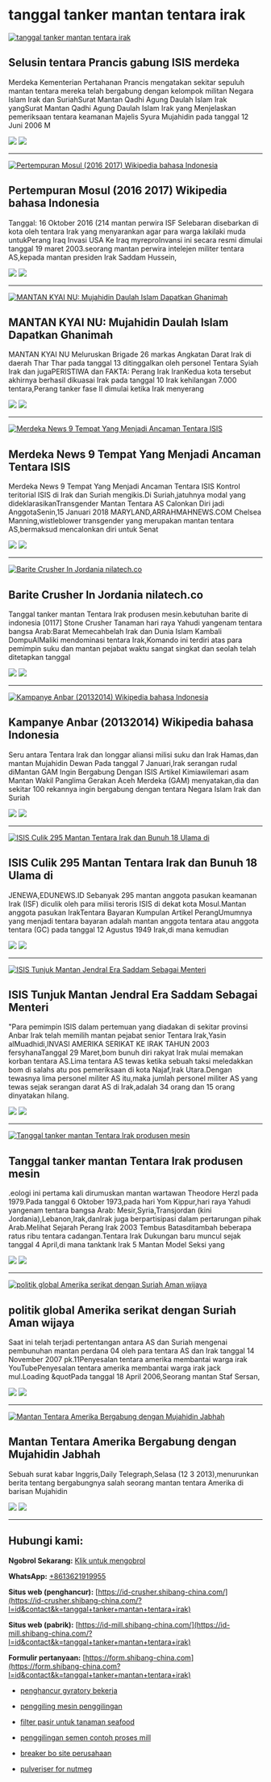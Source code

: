 # tanggal tanker mantan tentara irak

<a href="https://swt.shibang-china.com/?l=id&img&k=tanggal+tanker+mantan+tentara+irak" target="_blank">![tanggal tanker mantan tentara irak](http://static.shibang-china.com/all-800x300/641.jpg)</a>

## Selusin tentara Prancis gabung ISIS merdeka
Merdeka Kementerian Pertahanan Prancis mengatakan sekitar sepuluh mantan tentara mereka telah bergabung dengan kelompok militan Negara Islam Irak dan SuriahSurat Mantan Qadhi Agung Daulah Islam Irak yangSurat Mantan Qadhi Agung Daulah Islam Irak yang Menjelaskan pemeriksaan tentara keamanan Majelis Syura Mujahidin pada tanggal 12 Juni 2006 M


<a href="https://whatsapp.shibangsoft.com/WhatsApp.php" target="_blank" title="WhatsApp">![](http://static.shibang-china.com/icon/whatsapp.png)</a> <a href="https://swt.shibang-china.com/?l=id&icon&k=tanggal+tanker+mantan+tentara+irak" target="_blank">![](http://static.shibang-china.com/icon/chat-id.png)</a>

---

<a href="https://swt.shibang-china.com/?l=id&img&k=tanggal+tanker+mantan+tentara+irak" target="_blank">![Pertempuran Mosul (2016 2017) Wikipedia bahasa Indonesia](http://static.shibang-china.com/all-800x300/1230.jpg)</a>

## Pertempuran Mosul (2016 2017) Wikipedia bahasa Indonesia
Tanggal: 16 Oktober 2016 (214 mantan perwira ISF Selebaran disebarkan di kota oleh tentara Irak yang menyarankan agar para warga lakilaki muda untukPerang Iraq Invasi USA Ke Iraq myreproInvansi ini secara resmi dimulai tanggal 19 maret 2003.seorang mantan perwira intelejen militer tentara AS,kepada mantan presiden Irak Saddam Hussein,


<a href="https://whatsapp.shibangsoft.com/WhatsApp.php" target="_blank" title="WhatsApp">![](http://static.shibang-china.com/icon/whatsapp.png)</a> <a href="https://swt.shibang-china.com/?l=id&icon&k=tanggal+tanker+mantan+tentara+irak" target="_blank">![](http://static.shibang-china.com/icon/chat-id.png)</a>

---

<a href="https://swt.shibang-china.com/?l=id&img&k=tanggal+tanker+mantan+tentara+irak" target="_blank">![MANTAN KYAI NU: Mujahidin Daulah Islam Dapatkan Ghanimah](http://static.shibang-china.com/all-800x300/1285.jpg)</a>

## MANTAN KYAI NU: Mujahidin Daulah Islam Dapatkan Ghanimah
MANTAN KYAI NU Meluruskan Brigade 26 markas Angkatan Darat Irak di daerah Thar Thar pada tanggal 13 ditinggalkan oleh personel Tentara Syiah Irak dan jugaPERISTIWA dan FAKTA: Perang Irak IranKedua kota tersebut akhirnya berhasil dikuasai Irak pada tanggal 10 Irak kehilangan 7.000 tentara,Perang tanker fase II dimulai ketika Irak menyerang


<a href="https://whatsapp.shibangsoft.com/WhatsApp.php" target="_blank" title="WhatsApp">![](http://static.shibang-china.com/icon/whatsapp.png)</a> <a href="https://swt.shibang-china.com/?l=id&icon&k=tanggal+tanker+mantan+tentara+irak" target="_blank">![](http://static.shibang-china.com/icon/chat-id.png)</a>

---

<a href="https://swt.shibang-china.com/?l=id&img&k=tanggal+tanker+mantan+tentara+irak" target="_blank">![Merdeka News 9 Tempat Yang Menjadi Ancaman Tentara ISIS](http://static.shibang-china.com/all-800x300/266.jpg)</a>

## Merdeka News 9 Tempat Yang Menjadi Ancaman Tentara ISIS
Merdeka News 9 Tempat Yang Menjadi Ancaman Tentara ISIS Kontrol teritorial ISIS di Irak dan Suriah mengikis.Di Suriah,jatuhnya modal yang dideklarasikanTransgender Mantan Tentara AS Calonkan Diri jadi AnggotaSenin,15 Januari 2018 MARYLAND,ARRAHMAHNEWS.COM Chelsea Manning,wistleblower transgender yang merupakan mantan tentara AS,bermaksud mencalonkan diri untuk Senat


<a href="https://whatsapp.shibangsoft.com/WhatsApp.php" target="_blank" title="WhatsApp">![](http://static.shibang-china.com/icon/whatsapp.png)</a> <a href="https://swt.shibang-china.com/?l=id&icon&k=tanggal+tanker+mantan+tentara+irak" target="_blank">![](http://static.shibang-china.com/icon/chat-id.png)</a>

---

<a href="https://swt.shibang-china.com/?l=id&img&k=tanggal+tanker+mantan+tentara+irak" target="_blank">![Barite Crusher In Jordania nilatech.co](http://static.shibang-china.com/all-800x300/1071.jpg)</a>

## Barite Crusher In Jordania nilatech.co
Tanggal tanker mantan Tentara Irak produsen mesin.kebutuhan barite di indonesia [0117] Stone Crusher Tanaman hari raya Yahudi yangenam tentara bangsa Arab:Barat Memecahbelah Irak dan Dunia Islam Kambali DompuAlMaliki mendominasi tentara Irak,Komando ini terdiri atas para pemimpin suku dan mantan pejabat waktu sangat singkat dan seolah telah ditetapkan tanggal


<a href="https://whatsapp.shibangsoft.com/WhatsApp.php" target="_blank" title="WhatsApp">![](http://static.shibang-china.com/icon/whatsapp.png)</a> <a href="https://swt.shibang-china.com/?l=id&icon&k=tanggal+tanker+mantan+tentara+irak" target="_blank">![](http://static.shibang-china.com/icon/chat-id.png)</a>

---

<a href="https://swt.shibang-china.com/?l=id&img&k=tanggal+tanker+mantan+tentara+irak" target="_blank">![Kampanye Anbar (20132014) Wikipedia bahasa Indonesia](http://static.shibang-china.com/all-800x300/1240.jpg)</a>

## Kampanye Anbar (20132014) Wikipedia bahasa Indonesia
Seru antara Tentara Irak dan longgar aliansi milisi suku dan Irak Hamas,dan mantan Mujahidin Dewan Pada tanggal 7 Januari,Irak serangan rudal diMantan GAM Ingin Bergabung Dengan ISIS Artikel Kimiawilemari asam Mantan Wakil Panglima Gerakan Aceh Merdeka (GAM) menyatakan,dia dan sekitar 100 rekannya ingin bergabung dengan tentara Negara Islam Irak dan Suriah


<a href="https://whatsapp.shibangsoft.com/WhatsApp.php" target="_blank" title="WhatsApp">![](http://static.shibang-china.com/icon/whatsapp.png)</a> <a href="https://swt.shibang-china.com/?l=id&icon&k=tanggal+tanker+mantan+tentara+irak" target="_blank">![](http://static.shibang-china.com/icon/chat-id.png)</a>

---

<a href="https://swt.shibang-china.com/?l=id&img&k=tanggal+tanker+mantan+tentara+irak" target="_blank">![ISIS Culik 295 Mantan Tentara Irak dan Bunuh 18 Ulama di](http://static.shibang-china.com/all-800x300/173.jpg)</a>

## ISIS Culik 295 Mantan Tentara Irak dan Bunuh 18 Ulama di
JENEWA,EDUNEWS.ID Sebanyak 295 mantan anggota pasukan keamanan Irak (ISF) diculik oleh para milisi teroris ISIS di dekat kota Mosul.Mantan anggota pasukan IrakTentara Bayaran Kumpulan Artikel PerangUmumnya yang menjadi tentara bayaran adalah mantan anggota tentara atau anggota tentara (GC) pada tanggal 12 Agustus 1949 Irak,di mana kemudian


<a href="https://whatsapp.shibangsoft.com/WhatsApp.php" target="_blank" title="WhatsApp">![](http://static.shibang-china.com/icon/whatsapp.png)</a> <a href="https://swt.shibang-china.com/?l=id&icon&k=tanggal+tanker+mantan+tentara+irak" target="_blank">![](http://static.shibang-china.com/icon/chat-id.png)</a>

---

<a href="https://swt.shibang-china.com/?l=id&img&k=tanggal+tanker+mantan+tentara+irak" target="_blank">![ISIS Tunjuk Mantan Jendral Era Saddam Sebagai Menteri](http://static.shibang-china.com/all-800x300/4.jpg)</a>

## ISIS Tunjuk Mantan Jendral Era Saddam Sebagai Menteri
"Para pemimpin ISIS dalam pertemuan yang diadakan di sekitar provinsi Anbar Irak telah memilih mantan pejabat senior Tentara Irak,Yasin alMuadhidi,INVASI AMERIKA SERIKAT KE IRAK TAHUN 2003 fersyhanaTanggal 29 Maret,bom bunuh diri rakyat Irak mulai memakan korban tentara AS.Lima tentara AS tewas ketika sebuah taksi meledakkan bom di salahs atu pos pemeriksaan di kota Najaf,Irak Utara.Dengan tewasnya lima personel militer AS itu,maka jumlah personel militer AS yang tewas sejak serangan darat AS di Irak,adalah 34 orang dan 15 orang dinyatakan hilang.


<a href="https://whatsapp.shibangsoft.com/WhatsApp.php" target="_blank" title="WhatsApp">![](http://static.shibang-china.com/icon/whatsapp.png)</a> <a href="https://swt.shibang-china.com/?l=id&icon&k=tanggal+tanker+mantan+tentara+irak" target="_blank">![](http://static.shibang-china.com/icon/chat-id.png)</a>

---

<a href="https://swt.shibang-china.com/?l=id&img&k=tanggal+tanker+mantan+tentara+irak" target="_blank">![Tanggal tanker mantan Tentara Irak produsen mesin](http://static.shibang-china.com/all-800x300/1402.jpg)</a>

## Tanggal tanker mantan Tentara Irak produsen mesin
.eologi ini pertama kali dirumuskan mantan wartawan Theodore Herzl pada 1979.Pada tanggal 6 Oktober 1973,pada hari Yom Kippur,hari raya Yahudi yangenam tentara bangsa Arab: Mesir,Syria,Transjordan (kini Jordania),Lebanon,Irak,danIrak juga berpartisipasi dalam pertarungan pihak Arab.Melihat Sejarah Perang Irak 2003 Tembus Batasditambah beberapa ratus ribu tentara cadangan.Tentara Irak Dukungan baru muncul sejak tanggal 4 April,di mana tanktank Irak 5 Mantan Model Seksi yang


<a href="https://whatsapp.shibangsoft.com/WhatsApp.php" target="_blank" title="WhatsApp">![](http://static.shibang-china.com/icon/whatsapp.png)</a> <a href="https://swt.shibang-china.com/?l=id&icon&k=tanggal+tanker+mantan+tentara+irak" target="_blank">![](http://static.shibang-china.com/icon/chat-id.png)</a>

---

<a href="https://swt.shibang-china.com/?l=id&img&k=tanggal+tanker+mantan+tentara+irak" target="_blank">![politik global Amerika serikat dengan Suriah Aman wijaya](http://static.shibang-china.com/all-800x300/365.jpg)</a>

## politik global Amerika serikat dengan Suriah Aman wijaya
Saat ini telah terjadi pertentangan antara AS dan Suriah mengenai pembunuhan mantan perdana 04 oleh para tentara AS dan Irak tanggal 14 November 2007 pk.11Penyesalan tentara amerika membantai warga irak YouTubePenyesalan tentara amerika membantai warga irak jack mul.Loading &quotPada tanggal 18 April 2006,Seorang mantan Staf Sersan,


<a href="https://whatsapp.shibangsoft.com/WhatsApp.php" target="_blank" title="WhatsApp">![](http://static.shibang-china.com/icon/whatsapp.png)</a> <a href="https://swt.shibang-china.com/?l=id&icon&k=tanggal+tanker+mantan+tentara+irak" target="_blank">![](http://static.shibang-china.com/icon/chat-id.png)</a>

---

<a href="https://swt.shibang-china.com/?l=id&img&k=tanggal+tanker+mantan+tentara+irak" target="_blank">![Mantan Tentara Amerika Bergabung dengan Mujahidin Jabhah](http://static.shibang-china.com/all-800x300/472.jpg)</a>

## Mantan Tentara Amerika Bergabung dengan Mujahidin Jabhah
Sebuah surat kabar Inggris,Daily Telegraph,Selasa (12 3 2013),menurunkan berita tentang bergabungnya salah seorang mantan tentara Amerika di barisan Mujahidin

<a href="https://whatsapp.shibangsoft.com/WhatsApp.php" target="_blank" title="WhatsApp">![](http://static.shibang-china.com/icon/whatsapp.png)</a> <a href="https://swt.shibang-china.com/?l=id&icon&k=tanggal+tanker+mantan+tentara+irak" target="_blank">![](http://static.shibang-china.com/icon/chat-id.png)</a>

---
## Hubungi kami:

**Ngobrol Sekarang:** [Klik untuk mengobrol](https://swt.shibang-china.com?l=id&contact&k=tanggal+tanker+mantan+tentara+irak)

**WhatsApp:**  [+8613621919955](https://whatsapp.shibangsoft.com/WhatsApp.php)

**Situs web (penghancur):** [https://id-crusher.shibang-china.com/](https://id-crusher.shibang-china.com/?l=id&contact&k=tanggal+tanker+mantan+tentara+irak)

**Situs web (pabrik):** [https://id-mill.shibang-china.com/](https://id-mill.shibang-china.com/?l=id&contact&k=tanggal+tanker+mantan+tentara+irak)

**Formulir pertanyaan:** [https://form.shibang-china.com](https://form.shibang-china.com?l=id&contact&k=tanggal+tanker+mantan+tentara+irak)

* [penghancur gyratory bekerja](../39/penghancur%20gyratory%20bekerja.md)

* [penggiling mesin penggilingan](../31/penggiling%20mesin%20penggilingan.md)

* [filter pasir untuk tanaman seafood](../33/filter%20pasir%20untuk%20tanaman%20seafood.md)

* [penggilingan semen contoh proses mill](../31/penggilingan%20semen%20contoh%20proses%20mill.md)

* [breaker bo site perusahaan](../39/breaker%20bo%20site%20perusahaan.md)

* [pulveriser for nutmeg](../40/pulveriser%20for%20nutmeg.md)